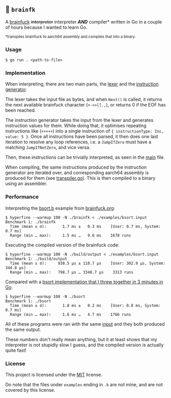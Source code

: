 ## 🧠 `brainfk`

A [brainfuck](https://brainfuck.org/) ~~interpreter~~ interpreter _**AND**_ compiler* written in Go in a couple of hours because I wanted to learn Go.

<sub>*transpiles brainfuck to aarch64 assembly and compiles that into a binary.</sub>

### Usage

```shell
$ go run . <path-to-file>
```

### Implementation

When interpreting, there are two main parts, the [lexer](./lexer.go) and the [instruction generator](./instruction.go).

The lexer takes the input file as bytes, and when `Next()` is called, it returns the next available brainfuck
character (`+-<>[].,`), or returns 0 if the EOF has been reached.

The instruction generator takes the input from the lexer and generates instruction values for them. While doing that, 
it optimises repeating instructions like (`+++++`) into a single instruction of `{ instructionType: Inc, value: 5 }`. 
Once all instructions have been parsed, it then does one last iteration to resolve any loop references, i.e. a 
`JumpIfZero` must have a matching `JumpIfNotZero`, and vice versa.

Then, these instructions can be trivially interpreted, as seen in the [main](./main.go) file.

When compiling, the same instructions produced by the instruction generator are iterated over, and corresponding
aarch64 assembly is produced for them (see [transpiler.go](./transpiler.go)). This is then compiled to a binary using
an assembler.

### Performance

Interpreting the [bsort.b](./examples/bsort.b) example from [brainfuck.org](https://brainfuck.org/):

```shell
$ hyperfine --warmup 100 -N ./brainfk < ./examples/bsort.input
Benchmark 1: ./brainfk
  Time (mean ± σ):       1.7 ms ±   0.3 ms    [User: 0.7 ms, System: 0.7 ms]
  Range (min … max):     1.5 ms …   9.6 ms    1678 runs
```

Executing the compiled version of the brainfuck code:
```shell
$ hyperfine --warmup 100 -N ./build/output < ./examples/bsort.input
Benchmark 1: ./build/output
  Time (mean ± σ):     938.5 µs ± 110.7 µs    [User: 302.9 µs, System: 344.8 µs]
  Range (min … max):   798.7 µs … 3340.7 µs    3313 runs
```

Compared with a [bsort implementation that I threw together in 3 minutes in Go](./examples/bsort.go):

```shell
$ hyperfine --warmup 100 -N ./bsort
Benchmark 1: ./bsort
  Time (mean ± σ):       1.8 ms ±   0.2 ms    [User: 0.8 ms, System: 0.7 ms]
  Range (min … max):     1.6 ms …   4.7 ms    1766 runs
```

All of these programs were ran with the same [input](./examples/bsort.input) and they both produced the same output.

These numbers don't really mean anything, but it at least shows that my interpreter is not stupidly slow I guess, and the compiled version is actually quite fast!

### License

This project is licensed under the [MIT](https://choosealicense.com/licenses/mit/) license.

Do note that the files under `examples` ending in `.b` are not mine, and are not covered by this license.
